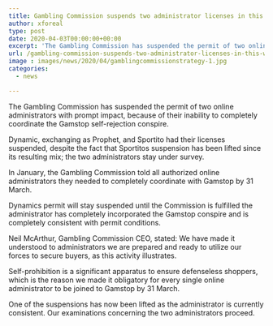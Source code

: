 ```yaml
---
title: Gambling Commission suspends two administrator licenses in this way restoring one
author: xforeal 
type: post
date: 2020-04-03T00:00:00+00:00
excerpt: 'The Gambling Commission has suspended the permit of two online administrators with prompt impact, because of their inability to completely incorporate the Gamstop self-prohibition scheme '
url: /gambling-commission-suspends-two-administrator-licenses-in-this-way-restoring-one/
image : images/news/2020/04/gamblingcommissionstrategy-1.jpg
categories:
  - news

---
```

The Gambling Commission has suspended the permit of two online administrators with prompt impact, because of their inability to completely coordinate the Gamstop self-rejection conspire. 

Dynamic, exchanging as Prophet, and Sportito had their licenses suspended, despite the fact that Sportitos suspension has been lifted since its resulting mix; the two administrators stay under survey. 

In January, the Gambling Commission told all authorized online administrators they needed to completely coordinate with Gamstop by 31 March. 

Dynamics permit will stay suspended until the Commission is fulfilled the administrator has completely incorporated the Gamstop conspire and is completely consistent with permit conditions. 

Neil McArthur, Gambling Commission CEO, stated: We have made it understood to administrators we are prepared and ready to utilize our forces to secure buyers, as this activity illustrates. 

Self-prohibition is a significant apparatus to ensure defenseless shoppers, which is the reason we made it obligatory for every single online administrator to be joined to Gamstop by 31 March. 

One of the suspensions has now been lifted as the administrator is currently consistent. Our examinations concerning the two administrators proceed.